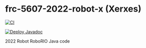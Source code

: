 # frc-5607-2022-robot-x (Xerxes)

[![CI](https://github.com/FirewallRobotics/frc-5607-2022-robot-x/actions/workflows/main.yml/badge.svg)](https://github.com/FirewallRobotics/frc-5607-2022-robot-x/actions/workflows/main.yml)

[![Deploy Javadoc](https://github.com/FirewallRobotics/frc-5607-2022-robot-x/actions/workflows/deploy-javadoc.yml/badge.svg)](https://github.com/FirewallRobotics/frc-5607-2022-robot-x/actions/workflows/deploy-javadoc.yml)

2022 Robot RoboRIO Java code
